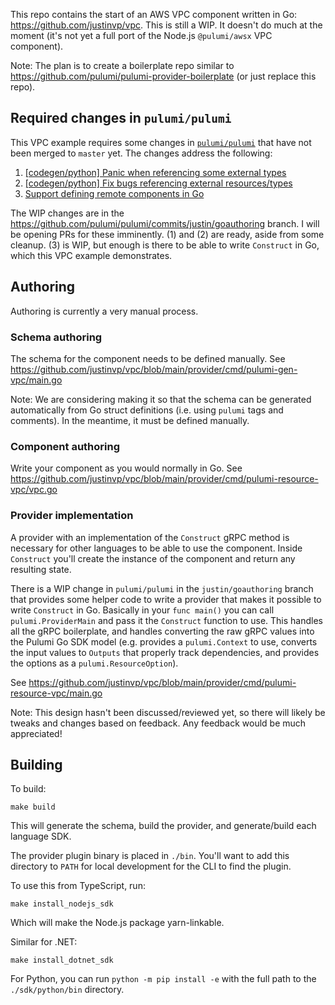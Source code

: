 This repo contains the start of an AWS VPC component written in Go: https://github.com/justinvp/vpc. This is still a WIP. It doesn't do much at the moment (it's not yet a full port of the Node.js `@pulumi/awsx` VPC component).

Note: The plan is to create a boilerplate repo similar to https://github.com/pulumi/pulumi-provider-boilerplate (or just replace this repo).

## Required changes in `pulumi/pulumi`

This VPC example requires some changes in [`pulumi/pulumi`](https://github.com/pulumi/pulumi) that have not been merged to `master` yet. The changes address the following:

1. [[codegen/python] Panic when referencing some external types](https://github.com/pulumi/pulumi/issues/5819)
2. [[codegen/python] Fix bugs referencing external resources/types](https://github.com/pulumi/pulumi/issues/6232)
3. [Support defining remote components in Go](https://github.com/pulumi/pulumi/issues/5489)

The WIP changes are in the https://github.com/pulumi/pulumi/commits/justin/goauthoring branch. I will be opening PRs for these imminently. (1) and (2) are ready, aside from some cleanup. (3) is WIP, but enough is there to be able to write `Construct` in Go, which this VPC example demonstrates.

## Authoring

Authoring is currently a very manual process.

### Schema authoring

The schema for the component needs to be defined manually. See https://github.com/justinvp/vpc/blob/main/provider/cmd/pulumi-gen-vpc/main.go

Note: We are considering making it so that the schema can be generated automatically from Go struct definitions (i.e. using `pulumi` tags and comments). In the meantime, it must be defined manually.

### Component authoring

Write your component as you would normally in Go. See https://github.com/justinvp/vpc/blob/main/provider/cmd/pulumi-resource-vpc/vpc.go

### Provider implementation

A provider with an implementation of the `Construct` gRPC method is necessary for other languages to be able to use the component. Inside `Construct` you'll create the instance of the component and return any resulting state.

There is a WIP change in `pulumi/pulumi` in the `justin/goauthoring` branch that provides some helper code to write a provider that makes it possible to write `Construct` in Go. Basically in your `func main()` you can call `pulumi.ProviderMain` and pass it the `Construct` function to use. This handles all the gRPC boilerplate, and handles converting the raw gRPC values into the Pulumi Go SDK model (e.g. provides a `pulumi.Context` to use, converts the input values to `Outputs` that properly track dependencies, and provides the options as a `pulumi.ResourceOption`).

See https://github.com/justinvp/vpc/blob/main/provider/cmd/pulumi-resource-vpc/main.go

Note: This design hasn't been discussed/reviewed yet, so there will likely be tweaks and changes based on feedback. Any feedback would be much appreciated!

## Building

To build:

```
make build
```

This will generate the schema, build the provider, and generate/build each language SDK.

The provider plugin binary is placed in `./bin`. You'll want to add this directory to `PATH` for local development for the CLI to find the plugin.

To use this from TypeScript, run:

```
make install_nodejs_sdk
```

Which will make the Node.js package yarn-linkable.

Similar for .NET:

```
make install_dotnet_sdk
```

For Python, you can run `python -m pip install -e` with the full path to the `./sdk/python/bin` directory.
